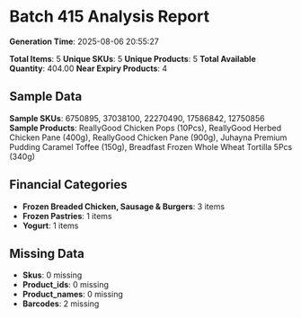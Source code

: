 # Batch 415 Analysis Report

**Generation Time**: 2025-08-06 20:55:27

**Total Items**: 5
**Unique SKUs**: 5
**Unique Products**: 5
**Total Available Quantity**: 404.00
**Near Expiry Products**: 4

## Sample Data
**Sample SKUs**: 6750895, 37038100, 22270490, 17586842, 12750856
**Sample Products**: ReallyGood Chicken Pops (10Pcs), ReallyGood Herbed Chicken Pane (400g), ReallyGood Chicken Pane (900g), Juhayna Premium Pudding Caramel Toffee (150g), Breadfast Frozen Whole Wheat Tortilla 5Pcs (340g)

## Financial Categories
- **Frozen Breaded Chicken, Sausage & Burgers**: 3 items
- **Frozen Pastries**: 1 items
- **Yogurt**: 1 items

## Missing Data
- **Skus**: 0 missing
- **Product_ids**: 0 missing
- **Product_names**: 0 missing
- **Barcodes**: 2 missing
